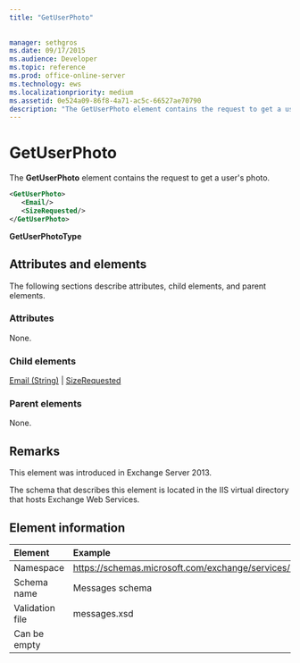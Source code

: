 ```yaml
---
title: "GetUserPhoto"
 
 
manager: sethgros
ms.date: 09/17/2015
ms.audience: Developer
ms.topic: reference
ms.prod: office-online-server
ms.technology: ews
ms.localizationpriority: medium
ms.assetid: 0e524a09-86f8-4a71-ac5c-66527ae70790
description: "The GetUserPhoto element contains the request to get a user's photo."
---
```


# GetUserPhoto

The **GetUserPhoto** element contains the request to get a user's photo. 
  
```XML
<GetUserPhoto>
   <Email/>
   <SizeRequested/>
</GetUserPhoto>
```

 **GetUserPhotoType**
## Attributes and elements

The following sections describe attributes, child elements, and parent elements.
  
### Attributes

None.
  
### Child elements

[Email (String)](email-string.md) | [SizeRequested](sizerequested.md)
  
### Parent elements

None.
  
## Remarks

This element was introduced in Exchange Server 2013.
  
The schema that describes this element is located in the IIS virtual directory that hosts Exchange Web Services.
  
## Element information

| Element | Example |
|:-----|:-----|
|Namespace  <br/> |https://schemas.microsoft.com/exchange/services/2006/messages  <br/> |
|Schema name  <br/> |Messages schema  <br/> |
|Validation file  <br/> |messages.xsd  <br/> |
|Can be empty  <br/> ||
   

